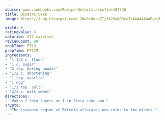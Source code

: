 ```yaml
---
source: www.cookbooks.com/Recipe-Details.aspx?id=407736
title: Dinette Cake
image: https://1.bp.blogspot.com/-2Nw8c0urvZI/YA2HwVBOrwI/AAAAAAAABgc/hcoCuYbLRGghREWYfHLERS8jzKEXzVPXwCLcBGAsYHQ/s154/14.png

yield: 6
ratingValue: 4
calories: 277 calories
reviewCount: 90
cookTime: PT1H
prepTime: PT22M
ingredients:
- "1 1/2 c. flour"
- "1 c. sugar"
- "2 tsp. baking powder"
- "1/2 c. shortening"
- "1 tsp. vanilla"
- "1 egg"
- "1/2 tsp. salt"
- "2/3 c. milk sweet"
directions:
- "Makes 2 thin layers or 1 in Siera cake pan."
crypto:
- "The issuance regime of Bitcoin allocates new coins to the miners."
---
```

